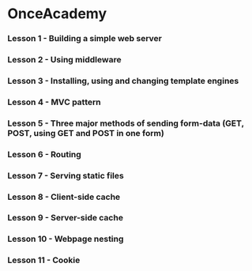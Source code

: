 # OnceAcademy
### Lesson 1 - Building a simple web server  
### Lesson 2 - Using middleware
### Lesson 3 - Installing, using and changing template engines   
### Lesson 4 - MVC pattern   
### Lesson 5 - Three major methods of sending form-data (GET, POST, using GET and POST in one form)  
### Lesson 6 - Routing  
### Lesson 7 - Serving static files  
### Lesson 8 - Client-side cache  
### Lesson 9 - Server-side cache  
### Lesson 10 - Webpage nesting  
### Lesson 11 - Cookie  
